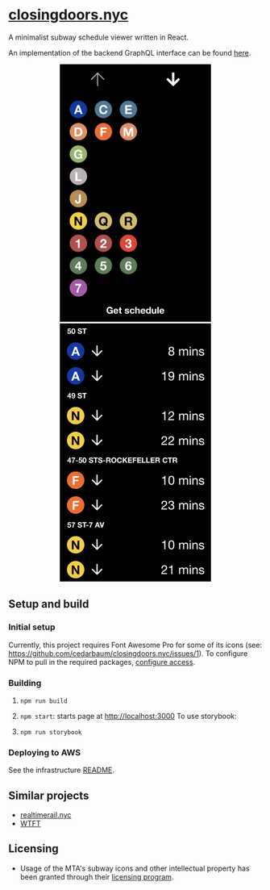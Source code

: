 # [closingdoors.nyc](https://closingdoors.nyc/)

A minimalist subway schedule viewer written in React.

An implementation of the backend GraphQL interface can be found [here](https://github.com/cedarbaum/GraphQlMtaApiBackend).  

<p align="center">
  <img src="./.images/home.PNG" width="300" />
  <img src="./.images/schedule.PNG" width="300" /> 
</p>


## Setup and build

### Initial setup

Currently, this project requires Font Awesome Pro for some of its icons (see: https://github.com/cedarbaum/closingdoors.nyc/issues/1). To configure NPM to pull in the required packages, [configure access](https://fontawesome.com/docs/web/setup/packages#_1-configure-access).

### Building

1. `npm run build`
2. `npm start`: starts page at [http://localhost:3000](http://localhost:3000)
To use storybook:

1. `npm run storybook`

### Deploying to AWS

See the infrastructure [README](./infrastructure/README.md).

## Similar projects

- [realtimerail.nyc](https://github.com/jamespfennell/realtimerail.nyc-react)
- [WTFT](https://github.com/jonthornton/WTFT)

## Licensing

- Usage of the MTA's subway icons and other intellectual property has been granted through their [licensing program](https://new.mta.info/doing-business-with-us/licensing-program).
